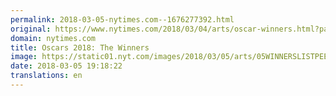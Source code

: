 ```yaml
---
permalink: 2018-03-05-nytimes.com--1676277392.html
original: https://www.nytimes.com/2018/03/04/arts/oscar-winners.html?partner=rss&amp;emc=rss
domain: nytimes.com
title: Oscars 2018: The Winners
image: https://static01.nyt.com/images/2018/03/05/arts/05WINNERSLISTPEELE/merlin_135000468_74d754b3-870f-4a55-ad3d-50335896a674-mediumThreeByTwo440.jpg
date: 2018-03-05 19:18:22
translations: en
---
```


